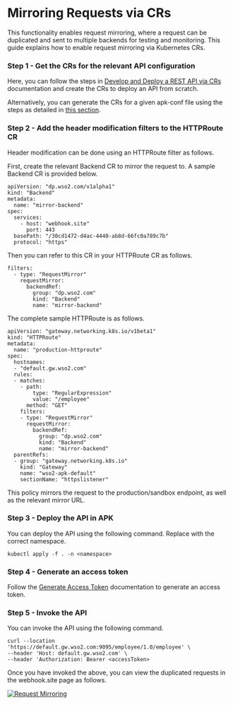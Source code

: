 # Mirroring Requests via CRs

This functionality enables request mirroring, where a request can be duplicated and sent to multiple backends for testing and monitoring. This guide explains how to enable request mirroring via Kubernetes CRs.

### Step 1 - Get the CRs for the relevant API configuration

Here, you can follow the steps in <a href="../../../../create-api/create-and-deploy-apis/rest/create-rest-api-using-crs" target="_blank">Develop and Deploy a REST API via CRs</a> documentation and create the CRs to deploy an API from scratch. 

Alternatively, you can generate the CRs for a given apk-conf file using the steps as detailed in <a href="../../../../api-management-overview/tools-for-api-development#option-2---generate-k8s-custom-resources-using-config-generator-tool-and-deploy-the-api-using-kubernetes-client" target="_blank">this section</a>.

### Step 2 - Add the header modification filters to the HTTPRoute CR

Header modification can be done using an HTTPRoute filter as follows.

First, create the relevant Backend CR to mirror the request to. A sample Backend CR is provided below.

```
apiVersion: "dp.wso2.com/v1alpha1"
kind: "Backend"
metadata:
  name: "mirror-backend"
spec:
  services:
    - host: "webhook.site"
      port: 443
  basePath: "/30cd1472-d4ac-4440-ab8d-66fc0a789c7b"
  protocol: "https"
```

Then you can refer to this CR in your HTTPRoute CR as follows.

```
filters:
  - type: "RequestMirror"
    requestMirror:
      backendRef:
        group: "dp.wso2.com"
        kind: "Backend"
        name: "mirror-backend"
```

The complete sample HTTPRoute is as follows.

```
apiVersion: "gateway.networking.k8s.io/v1beta1"
kind: "HTTPRoute"
metadata:
  name: "production-httproute"
spec:
  hostnames:
  - "default.gw.wso2.com"
  rules:
  - matches:
    - path:
        type: "RegularExpression"
        value: "/employee"
      method: "GET"
    filters:
    - type: "RequestMirror"
      requestMirror:
        backendRef:
          group: "dp.wso2.com"
          kind: "Backend"
          name: "mirror-backend"
  parentRefs:
  - group: "gateway.networking.k8s.io"
    kind: "Gateway"
    name: "wso2-apk-default"
    sectionName: "httpslistener"
```

This policy mirrors the request to the production/sandbox endpoint, as well as the relevant mirror URL.

### Step 3 - Deploy the API in APK

You can deploy the API using the following command. Replace <namespace> with the correct namespace.
```
kubectl apply -f . -n <namespace>
```

### Step 4 - Generate an access token

Follow the [Generate Access Token](../../../develop-and-deploy-api/security/generate-access-token.md) documentation to generate an access token.

### Step 5 - Invoke the API

You can invoke the API using the following command.

```
curl --location 'https://default.gw.wso2.com:9095/employee/1.0/employee' \
--header 'Host: default.gw.wso2.com' \
--header 'Authorization: Bearer <accessToken>
```

Once you have invoked the above, you can view the duplicated requests in the webhook.site page as follows.

[![Request Mirroring](../../../assets/img/api-management/api-policies/webhook-site-request-mirroring.png)](../../../assets/img/api-management/api-policies/webhook-site-request-mirroring.png)